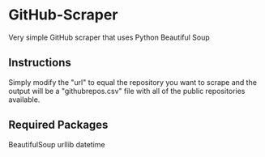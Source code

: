 # GitHub-Scraper
Very simple GitHub scraper that uses Python Beautiful Soup

## Instructions

Simply modify the "url" to equal the repository you want to scrape and the output will be a "githubrepos.csv" file with all of the public repositories available.

## Required Packages

BeautifulSoup
urllib
datetime
